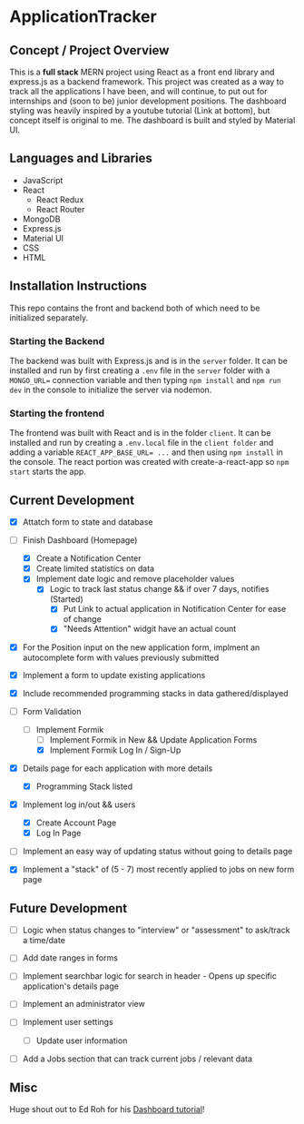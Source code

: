 # ApplicationTracker

## Concept / Project Overview

This is a **full stack** MERN project using React as a front end library and express.js as a backend framework. This project was created as a way to track all the applications I have been, and will continue, to put out for internships and (soon to be) junior development positions. The dashboard styling was heavily inspired by a youtube tutorial (Link at bottom), but concept itself is original to me. The dashboard is built and styled by Material UI.

## Languages and Libraries

- JavaScript
- React
  - React Redux
  - React Router
- MongoDB
- Express.js
- Material UI
- CSS
- HTML

## Installation Instructions

This repo contains the front and backend both of which need to be initialized separately.

### Starting the Backend

The backend was built with Express.js and is in the `server` folder. It can be installed and run by first creating a `.env` file in the `server` folder with a `MONGO_URL=` connection variable and then typing `npm install` and `npm run dev` in the console to initialize the server via nodemon.

### Starting the frontend

The frontend was built with React and is in the folder `client`. It can be installed and run by creating a `.env.local` file in the `client folder` and adding a variable `REACT_APP_BASE_URL= ...` and then using `npm install` in the console. The react portion was created with create-a-react-app so `npm start` starts the app.

## Current Development

- [x] Attatch form to state and database
- [ ] Finish Dashboard (Homepage)
  - [x] Create a Notification Center
  - [x] Create limited statistics on data
  - [x] Implement date logic and remove placeholder values
    - [x] Logic to track last status change && if over 7 days, notifies (Started)
      - [x] Put Link to actual application in Notification Center for ease of change
      - [x] "Needs Attention" widgit have an actual count
- [x] For the Position input on the new application form, implment an autocomplete form with values previously submitted
- [x] Implement a form to update existing applications
- [x] Include recommended programming stacks in data gathered/displayed
- [ ] Form Validation
  - [ ] Implement Formik
    - [ ] Implement Formik in New && Update Application Forms
    - [x] Implement Formik Log In / Sign-Up
- [x] Details page for each application with more details
  - [x] Programming Stack listed
- [x] Implement log in/out && users
  - [x] Create Account Page
  - [x] Log In Page
- [ ] Implement an easy way of updating status without going to details page
- [x] Implement a "stack" of (5 - 7) most recently applied to jobs on new form page


## Future Development

- [ ] Logic when status changes to "interview" or "assessment" to ask/track a time/date
- [ ] Add date ranges in forms
- [ ] Implement searchbar logic for search in header - Opens up specific application's details page
- [ ] Implement an administrator view
- [ ] Implement user settings
  - [ ] Update user information
- [ ] Add a Jobs section that can track current jobs / relevant data


## Misc

Huge shout out to Ed Roh for his [Dashboard tutorial](https://www.youtube.com/watch?v=0cPCMIuDk2I)!
